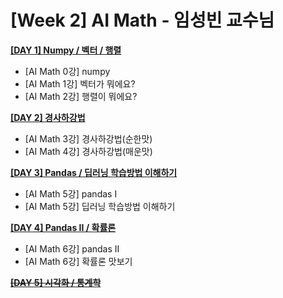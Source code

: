 # [Week 2] AI Math - 임성빈 교수님

**[[DAY 1] Numpy / 벡터 / 행렬](https://github.com/ydy8989/boostcamp/tree/main/Week_2/Day_1)**

- [AI Math 0강] numpy
- [AI Math 1강] 벡터가 뭐에요?
- [AI Math 2강] 행렬이 뭐에요?

**[[DAY 2] 경사하강법](https://github.com/ydy8989/boostcamp/tree/main/Week_2/Day_2)**

- [AI Math 3강] 경사하강법(순한맛)
- [AI Math 4강] 경사하강법(매운맛)

**[[DAY 3] Pandas / 딥러닝 학습방법 이해하기 ](https://github.com/ydy8989/boostcamp/tree/main/Week_2/Day_3)**

- [AI Math 5강] pandas I
- [AI Math 5강] 딥러닝 학습방법 이해하기

**[[DAY 4] Pandas II / 확률론](https://github.com/ydy8989/boostcamp/tree/main/Week_2/Day_4)**

- [AI Math 6강] pandas II
- [AI Math 6강] 확률론 맛보기

**~~[[DAY 5] 시각화 / 통계학]()~~**

